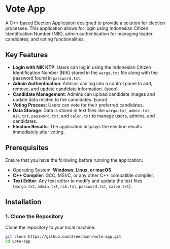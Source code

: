 # Vote App

A C++ based Election Application designed to provide a solution for election processes. This application allows for login using Indonesian Citizen Identification Number (NIK), admin authentication for managing leader candidates, and voting functionalities.

## Key Features

- **Login with NIK KTP**: Users can log in using the Indonesian Citizen Identification Number (NIK) stored in the `warga.txt` file along with the password found in `password.txt`.
- **Admin Authentication**: Admins can log into a control panel to add, remove, and update candidate information. (soon)
- **Candidate Management**: Admins can upload candidate images and update data related to the candidates. (soon)
- **Voting Process**: Users can vote for their preferred candidates.
- **Data Storage**: Data is stored in text files like `warga.txt`, `admin.txt`, `nik.txt`, `password.txt`, and `calon.txt` to manage users, admins, and candidates.
- **Election Results**: The application displays the election results immediately after voting.

## Prerequisites

Ensure that you have the following before running the application:

- Operating System: **Windows, Linux, or macOS**
- **C++ Compiler**: GCC, MSVC, or any other C++ compatible compiler.
- **Text Editor**: Any text editor to modify and update the text files (`warga.txt`, `admin.txt`, `nik.txt`, `password.txt`, `calon.txt`).

## Installation

### 1. Clone the Repository

Clone the repository to your local machine:

```bash
git clone https://github.com/Zreechxnn/vote-app.git
cd vote-app
